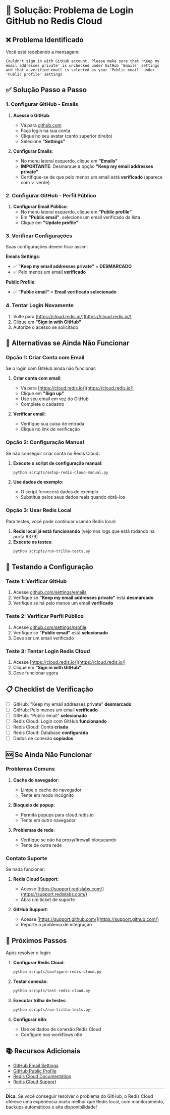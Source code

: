 # 🔧 Solução: Problema de Login GitHub no Redis Cloud

## ❌ Problema Identificado

Você está recebendo a mensagem:
```
Couldn't sign in with GitHub account. Please make sure that 'Keep my email addresses private' is unchecked under GitHub 'Emails' settings and that a verified email is selected as your 'Public email' under 'Public profile' settings
```

## ✅ Solução Passo a Passo

### 1. **Configurar GitHub - Emails**

1. **Acesse o GitHub**:
   - Vá para [github.com](https://github.com)
   - Faça login na sua conta
   - Clique no seu avatar (canto superior direito)
   - Selecione **"Settings"**

2. **Configurar Emails**:
   - No menu lateral esquerdo, clique em **"Emails"**
   - **IMPORTANTE**: Desmarque a opção **"Keep my email addresses private"**
   - Certifique-se de que pelo menos um email está **verificado** (aparece com ✓ verde)

### 2. **Configurar GitHub - Perfil Público**

1. **Configurar Email Público**:
   - No menu lateral esquerdo, clique em **"Public profile"**
   - Em **"Public email"**, selecione um email verificado da lista
   - Clique em **"Update profile"**

### 3. **Verificar Configurações**

Suas configurações devem ficar assim:

**Emails Settings**:
- ✅ **"Keep my email addresses private"** = **DESMARCADO**
- ✅ Pelo menos um email **verificado**

**Public Profile**:
- ✅ **"Public email"** = **Email verificado selecionado**

### 4. **Tentar Login Novamente**

1. Volte para [https://cloud.redis.io/](https://cloud.redis.io/)
2. Clique em **"Sign in with GitHub"**
3. Autorize o acesso se solicitado

## 🔄 Alternativas se Ainda Não Funcionar

### **Opção 1: Criar Conta com Email**

Se o login com GitHub ainda não funcionar:

1. **Criar conta com email**:
   - Vá para [https://cloud.redis.io/](https://cloud.redis.io/)
   - Clique em **"Sign up"**
   - Use seu email em vez do GitHub
   - Complete o cadastro

2. **Verificar email**:
   - Verifique sua caixa de entrada
   - Clique no link de verificação

### **Opção 2: Configuração Manual**

Se não conseguir criar conta no Redis Cloud:

1. **Execute o script de configuração manual**:
   ```bash
   python scripts/setup-redis-cloud-manual.py
   ```

2. **Use dados de exemplo**:
   - O script fornecerá dados de exemplo
   - Substitua pelos seus dados reais quando obtê-los

### **Opção 3: Usar Redis Local**

Para testes, você pode continuar usando Redis local:

1. **Redis local já está funcionando** (vejo nos logs que está rodando na porta 6379)
2. **Execute os testes**:
   ```bash
   python scripts/run-trilha-tests.py
   ```

## 🧪 Testando a Configuração

### **Teste 1: Verificar GitHub**

1. Acesse [github.com/settings/emails](https://github.com/settings/emails)
2. Verifique se **"Keep my email addresses private"** está **desmarcado**
3. Verifique se há pelo menos um email **verificado**

### **Teste 2: Verificar Perfil Público**

1. Acesse [github.com/settings/profile](https://github.com/settings/profile)
2. Verifique se **"Public email"** está **selecionado**
3. Deve ser um email verificado

### **Teste 3: Tentar Login Redis Cloud**

1. Acesse [https://cloud.redis.io/](https://cloud.redis.io/)
2. Clique em **"Sign in with GitHub"**
3. Deve funcionar agora

## 📋 Checklist de Verificação

- [ ] GitHub: "Keep my email addresses private" **desmarcado**
- [ ] GitHub: Pelo menos um email **verificado**
- [ ] GitHub: "Public email" **selecionado**
- [ ] Redis Cloud: Login com GitHub **funcionando**
- [ ] Redis Cloud: Conta **criada**
- [ ] Redis Cloud: Database **configurada**
- [ ] Dados de conexão **copiados**

## 🆘 Se Ainda Não Funcionar

### **Problemas Comuns**

1. **Cache do navegador**:
   - Limpe o cache do navegador
   - Tente em modo incógnito

2. **Bloqueio de popup**:
   - Permita popups para cloud.redis.io
   - Tente em outro navegador

3. **Problemas de rede**:
   - Verifique se não há proxy/firewall bloqueando
   - Tente de outra rede

### **Contato Suporte**

Se nada funcionar:

1. **Redis Cloud Support**:
   - Acesse [https://support.redislabs.com/](https://support.redislabs.com/)
   - Abra um ticket de suporte

2. **GitHub Support**:
   - Acesse [https://support.github.com/](https://support.github.com/)
   - Reporte o problema de integração

## 🎯 Próximos Passos

Após resolver o login:

1. **Configurar Redis Cloud**:
   ```bash
   python scripts/configure-redis-cloud.py
   ```

2. **Testar conexão**:
   ```bash
   python scripts/test-redis-cloud.py
   ```

3. **Executar trilha de testes**:
   ```bash
   python scripts/run-trilha-tests.py
   ```

4. **Configurar n8n**:
   - Use os dados de conexão Redis Cloud
   - Configure nos workflows n8n

## 📚 Recursos Adicionais

- [GitHub Email Settings](https://github.com/settings/emails)
- [GitHub Public Profile](https://github.com/settings/profile)
- [Redis Cloud Documentation](https://docs.redislabs.com/)
- [Redis Cloud Support](https://support.redislabs.com/)

---

**Dica**: Se você conseguir resolver o problema do GitHub, o Redis Cloud oferece uma experiência muito melhor que Redis local, com monitoramento, backups automáticos e alta disponibilidade!
